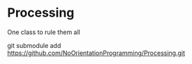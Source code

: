 # Processing

One class to rule them all

git submodule add https://github.com/NoOrientationProgramming/Processing.git

